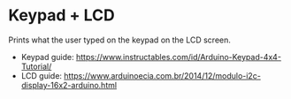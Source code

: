 # Keypad + LCD
Prints what the user typed on the keypad on the LCD screen.

- Keypad guide: https://www.instructables.com/id/Arduino-Keypad-4x4-Tutorial/
- LCD guide: https://www.arduinoecia.com.br/2014/12/modulo-i2c-display-16x2-arduino.html
